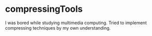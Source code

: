 # compressingTools
I was bored while studying multimedia computing. Tried to implement compressing techniques by my own understanding.
